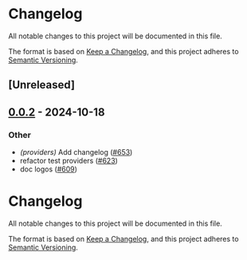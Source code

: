 # Changelog

All notable changes to this project will be documented in this file.

The format is based on [Keep a Changelog](https://keepachangelog.com/en/1.0.0/),
and this project adheres to [Semantic Versioning](https://semver.org/spec/v2.0.0.html).

## [Unreleased]

## [0.0.2](https://github.com/moongate-forks/kona/compare/kona-providers-v0.0.1...kona-providers-v0.0.2) - 2024-10-18

### Other

- *(providers)* Add changelog ([#653](https://github.com/moongate-forks/kona/pull/653))
- refactor test providers ([#623](https://github.com/moongate-forks/kona/pull/623))
- doc logos ([#609](https://github.com/moongate-forks/kona/pull/609))
# Changelog
All notable changes to this project will be documented in this file.

The format is based on [Keep a Changelog](https://keepachangelog.com/en/1.0.0/),
and this project adheres to [Semantic Versioning](https://semver.org/spec/v2.0.0.html).
